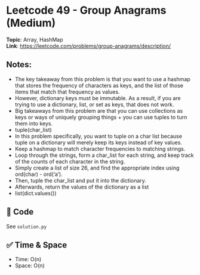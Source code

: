 # Leetcode 49 - Group Anagrams (Medium)

**Topic**: Array, HashMap  
**Link**: https://leetcode.com/problems/group-anagrams/description/

## Notes: 
 - The key takeaway from this problem is that you want to use a hashmap that stores the frequency of characters as keys, and the list of those items that match that frequency as values. 
 - However, dictionary keys must be immutable. As a result, if you are trying to use a dictionary, list, or set as keys, that does not work. 
 - Big takeaways from this problem are that you can use collections as keys or ways of uniquely grouping things + you can use tuples to turn them into keys. 
 - tuple(char_list)
 - In this problem specifically, you want to tuple on a char list because tuple on a dictionary will merely keep its keys instead of key values. 
 - Keep a hashmap to match character frequencies to matching strings. 
 - Loop through the strings, form a char_list for each string, and keep track of the counts of each character in the string. 
 - Simply create a list of size 26, and find the appropriate index using ord(char) - ord(‘a’). 
 - Then, tuple the char_list and put it into the dictionary.
 - Afterwards, return the values of the dictionary as a list
 - list(dict.values())

## 🧪 Code
See `solution.py`

## ✅ Time & Space
- Time: O(n)
- Space: O(n)
